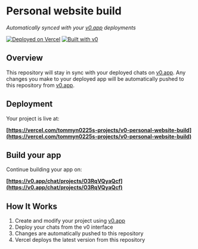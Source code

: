 # Personal website build

*Automatically synced with your [v0.app](https://v0.app) deployments*

[![Deployed on Vercel](https://img.shields.io/badge/Deployed%20on-Vercel-black?style=for-the-badge&logo=vercel)](https://vercel.com/tommyn0225s-projects/v0-personal-website-build)
[![Built with v0](https://img.shields.io/badge/Built%20with-v0.app-black?style=for-the-badge)](https://v0.app/chat/projects/O3RqVQyaQcf)

## Overview

This repository will stay in sync with your deployed chats on [v0.app](https://v0.app).
Any changes you make to your deployed app will be automatically pushed to this repository from [v0.app](https://v0.app).

## Deployment

Your project is live at:

**[https://vercel.com/tommyn0225s-projects/v0-personal-website-build](https://vercel.com/tommyn0225s-projects/v0-personal-website-build)**

## Build your app

Continue building your app on:

**[https://v0.app/chat/projects/O3RqVQyaQcf](https://v0.app/chat/projects/O3RqVQyaQcf)**

## How It Works

1. Create and modify your project using [v0.app](https://v0.app)
2. Deploy your chats from the v0 interface
3. Changes are automatically pushed to this repository
4. Vercel deploys the latest version from this repository